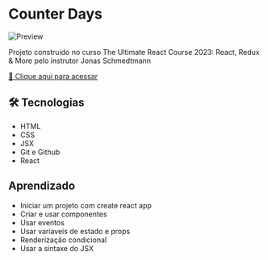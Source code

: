 # Counter Days

![Preview](./.github/1.png)

Projeto construido no curso The Ultimate React Course 2023: React, Redux & More pelo instrutor Jonas Schmedtmann

[🔗 Clique aqui para acessar](https://mateusalmeida31415.github.io/counter/)

## 🛠 Tecnologias

- HTML
- CSS
- JSX
- Git e Github
- React

## Aprendizado

- Iniciar um projeto com create react app
- Criar e usar componentes
- Usar eventos
- Usar variaveis de estado e props
- Renderização condicional
- Usar a sintaxe do JSX
